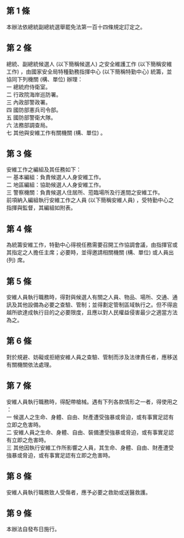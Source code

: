 第 1 條
-------
本辦法依總統副總統選舉罷免法第一百十四條規定訂定之。

第 2 條
-------
總統、副總統候選人 (以下簡稱候選人) 之安全維護工作 (以下簡稱安維  
工作) ，由國家安全局特種勤務指揮中心 (以下簡稱特勤中心) 統籌，並  
協同下列機關 (構、單位) 辦理：  
一  總統府侍衛室。  
二  行政院海岸巡防署。  
三  內政部警政署。  
四  國防部憲兵司令部。  
五  國防部警衛大隊。  
六  法務部調查局。  
七  其他與安維工作有關機關 (構、單位) 。

第 3 條
-------
安維工作之編組及其任務如下：  
一  基本編組：負責候選人人身安維工作。  
二  地區編組：協助候選人人身安維工作。  
三  警察機關：負責候選人住居所、蒞臨場所及行進間之安維工作。  
前項納入編組執行安維工作之人員 (以下簡稱安維人員) ，受特勤中心之  
指揮與監督，其編組如附表。

第 4 條
-------
為統籌安維工作，特勤中心得視任務需要召開工作協調會議，由指揮官或  
其指定之人擔任主席；必要時，並得邀請相關機關 (構、單位) 或人員出  
 (列) 席。

第 5 條
-------
安維人員執行職務時，得對與候選人有關之人員、物品、場所、交通、通  
訊及其他設備為必要之查驗、管制；並得劃定管制區域執行之。但不得逾  
越所欲達成執行目的之必要限度，且應以對人民權益侵害最少之適當方法  
為之。

第 6 條
-------
對於規避、妨礙或拒絕安維人員之查驗、管制而涉及法律責任者，應移送  
有關機關依法處理。

第 7 條
-------
安維人員執行職務時，得配帶槍械。遇有下列各款情形之一者，得使用之  
：  
一  候選人之生命、身體、自由、財產遭受強暴或脅迫，或有事實足認有  
    立即之危害時。  
二  安維人員之生命、身體、自由、裝備遭受強暴或脅迫，或有事實足認  
    有立即之危害時。  
三  其他因執行安維工作所影響之人員，其生命、身體、自由、財產遭受  
    強暴或脅迫，或有事實足認有立即之危害時。

第 8 條
-------
安維人員執行職務致人受傷者，應予必要之救助或送醫救護。

第 9 條
-------
本辦法自發布日施行。

